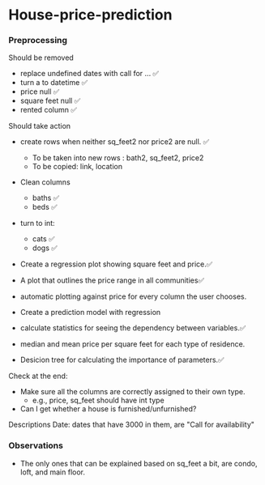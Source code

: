 # House-price-prediction

### Preprocessing

Should be removed
* replace undefined dates with call for ... ✅ 
* turn a to datetime ✅ 
* price null ✅ 
* square feet null ✅ 
* rented column ✅ 


Should take action
* create rows when neither sq_feet2 nor price2 are null. ✅ 
    * To be taken into new rows : bath2, sq_feet2, price2
    * To be copied: link, location
* Clean columns
    * baths ✅
    * beds ✅
* turn to int:
    * cats ✅
    * dogs ✅

* Create a regression plot showing square feet and price.✅
* A plot that outlines the price range in all communities✅
* automatic plotting against price for every column the user chooses.
* Create a prediction model with regression
* calculate statistics for seeing the dependency between variables.✅
* median and mean price per square feet for each type of residence.
* Desicion tree for calculating the importance of parameters.✅

Check at the end:
* Make sure all the columns are correctly assigned to their own type.
    * e.g., price, sq_feet should have int type
* Can I get whether a house is furnished/unfurnished?

Descriptions
Date:
dates that have 3000 in them, are "Call for availability"

### Observations
* The only ones that can be explained based on sq_feet a bit, are condo, loft, and main floor.